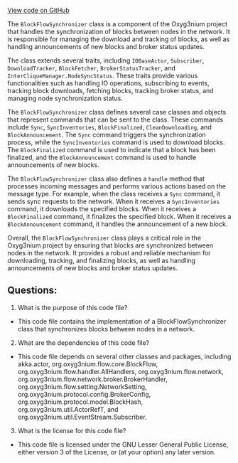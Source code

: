 [View code on GitHub](https://github.com/alephium/alephium/flow/src/main/scala/org/alephium/flow/network/sync/BlockFlowSynchronizer.scala)

The `BlockFlowSynchronizer` class is a component of the Oxyg3nium project that handles the synchronization of blocks between nodes in the network. It is responsible for managing the download and tracking of blocks, as well as handling announcements of new blocks and broker status updates.

The class extends several traits, including `IOBaseActor`, `Subscriber`, `DownloadTracker`, `BlockFetcher`, `BrokerStatusTracker`, and `InterCliqueManager.NodeSyncStatus`. These traits provide various functionalities such as handling IO operations, subscribing to events, tracking block downloads, fetching blocks, tracking broker status, and managing node synchronization status.

The `BlockFlowSynchronizer` class defines several case classes and objects that represent commands that can be sent to the class. These commands include `Sync`, `SyncInventories`, `BlockFinalized`, `CleanDownloading`, and `BlockAnnouncement`. The `Sync` command triggers the synchronization process, while the `SyncInventories` command is used to download blocks. The `BlockFinalized` command is used to indicate that a block has been finalized, and the `BlockAnnouncement` command is used to handle announcements of new blocks.

The `BlockFlowSynchronizer` class also defines a `handle` method that processes incoming messages and performs various actions based on the message type. For example, when the class receives a `Sync` command, it sends sync requests to the network. When it receives a `SyncInventories` command, it downloads the specified blocks. When it receives a `BlockFinalized` command, it finalizes the specified block. When it receives a `BlockAnnouncement` command, it handles the announcement of a new block.

Overall, the `BlockFlowSynchronizer` class plays a critical role in the Oxyg3nium project by ensuring that blocks are synchronized between nodes in the network. It provides a robust and reliable mechanism for downloading, tracking, and finalizing blocks, as well as handling announcements of new blocks and broker status updates.
## Questions: 
 1. What is the purpose of this code file?
- This code file contains the implementation of a BlockFlowSynchronizer class that synchronizes blocks between nodes in a network.

2. What are the dependencies of this code file?
- This code file depends on several other classes and packages, including akka.actor, org.oxyg3nium.flow.core.BlockFlow, org.oxyg3nium.flow.handler.AllHandlers, org.oxyg3nium.flow.network, org.oxyg3nium.flow.network.broker.BrokerHandler, org.oxyg3nium.flow.setting.NetworkSetting, org.oxyg3nium.protocol.config.BrokerConfig, org.oxyg3nium.protocol.model.BlockHash, org.oxyg3nium.util.ActorRefT, and org.oxyg3nium.util.EventStream.Subscriber.

3. What is the license for this code file?
- This code file is licensed under the GNU Lesser General Public License, either version 3 of the License, or (at your option) any later version.